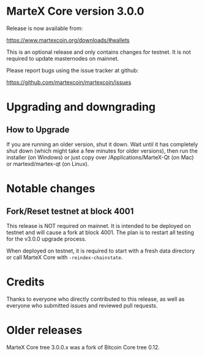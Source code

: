 MarteX Core version 3.0.0
==========================

Release is now available from:

  <https://www.martexcoin.org/downloads/#wallets>

This is an optional release and only contains changes for testnet. It is not required to update masternodes on mainnet.

Please report bugs using the issue tracker at github:

  <https://github.com/martexcoin/martexcoin/issues>


Upgrading and downgrading
=========================

How to Upgrade
--------------

If you are running an older version, shut it down. Wait until it has completely
shut down (which might take a few minutes for older versions), then run the
installer (on Windows) or just copy over /Applications/MarteX-Qt (on Mac) or
martexd/martex-qt (on Linux).

Notable changes
===============

Fork/Reset testnet at block 4001
--------------------------------

This release is NOT required on mainnet. It is intended to be deployed on testnet and will cause a fork at block 4001.
The plan is to restart all testing for the v3.0.0 upgrade process.

When deployed on testnet, it is required to start with a fresh data directory or call MarteX Core with `-reindex-chainstate`.

Credits
=======

Thanks to everyone who directly contributed to this release,
as well as everyone who submitted issues and reviewed pull requests.


Older releases
==============

MarteX Core tree 3.0.0.x was a fork of Bitcoin Core tree 0.12.
